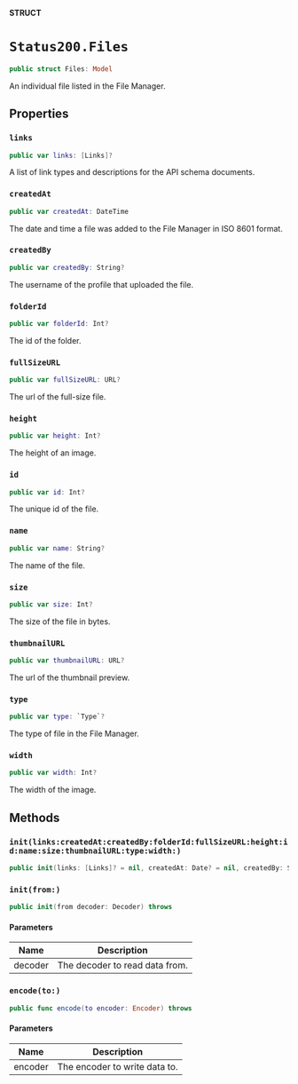 **STRUCT**

# `Status200.Files`

```swift
public struct Files: Model
```

An individual file listed in the File Manager.

## Properties
### `links`

```swift
public var links: [Links]?
```

A list of link types and descriptions for the API schema documents.

### `createdAt`

```swift
public var createdAt: DateTime
```

The date and time a file was added to the File Manager in ISO 8601 format.

### `createdBy`

```swift
public var createdBy: String?
```

The username of the profile that uploaded the file.

### `folderId`

```swift
public var folderId: Int?
```

The id of the folder.

### `fullSizeURL`

```swift
public var fullSizeURL: URL?
```

The url of the full-size file.

### `height`

```swift
public var height: Int?
```

The height of an image.

### `id`

```swift
public var id: Int?
```

The unique id of the file.

### `name`

```swift
public var name: String?
```

The name of the file.

### `size`

```swift
public var size: Int?
```

The size of the file in bytes.

### `thumbnailURL`

```swift
public var thumbnailURL: URL?
```

The url of the thumbnail preview.

### `type`

```swift
public var type: `Type`?
```

The type of file in the File Manager.

### `width`

```swift
public var width: Int?
```

The width of the image.

## Methods
### `init(links:createdAt:createdBy:folderId:fullSizeURL:height:id:name:size:thumbnailURL:type:width:)`

```swift
public init(links: [Links]? = nil, createdAt: Date? = nil, createdBy: String? = nil, folderId: Int? = nil, fullSizeURL: URL? = nil, height: Int? = nil, id: Int? = nil, name: String? = nil, size: Int? = nil, thumbnailURL: URL? = nil, type: Type? = nil, width: Int? = nil)
```

### `init(from:)`

```swift
public init(from decoder: Decoder) throws
```

#### Parameters

| Name | Description |
| ---- | ----------- |
| decoder | The decoder to read data from. |

### `encode(to:)`

```swift
public func encode(to encoder: Encoder) throws
```

#### Parameters

| Name | Description |
| ---- | ----------- |
| encoder | The encoder to write data to. |